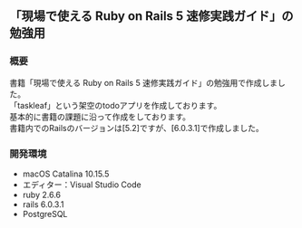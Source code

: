 ## 「現場で使える Ruby on Rails 5 速修実践ガイド」の勉強用

### 概要

書籍「現場で使える Ruby on Rails 5 速修実践ガイド」の勉強用で作成しました。  
「taskleaf」という架空のtodoアプリを作成しております。  
基本的に書籍の課題に沿って作成をしております。  
書籍内でのRailsのバージョンは[5.2]ですが、[6.0.3.1]で作成しました。

### 開発環境

- macOS Catalina 10.15.5
- エディター：Visual Studio Code
- ruby 2.6.6
- rails 6.0.3.1
- PostgreSQL
